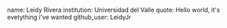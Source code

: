 name: Leidy Rivera 
institution: Universidad del Valle 
quote: Hello world, it's evetything i've wanted 
github_user: LeidyJr
